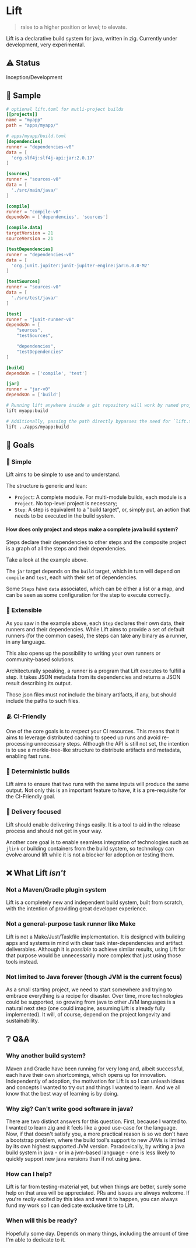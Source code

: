 # Lift

> raise to a higher position or level; to elevate.

Lift is a declarative build system for java, written in zig. Currently under development, very experimental.

## ⚠ Status

Inception/Development

## 📜 Sample

```toml
# optional lift.toml for mutli-project builds
[[projects]]
name = "myapp"
path = "apps/myapp/"
```

```toml
# apps/myapp/build.toml
[dependencies]
runner = "dependencies-v0"
data = [
  'org.slf4j:slf4j-api:jar:2.0.17'
]

[sources]
runner = "sources-v0"
data = [
  './src/main/java/'
]

[compile]
runner = "compile-v0"
dependsOn = ['dependencies', 'sources']

[compile.data]
targetVersion = 21
sourceVersion = 21

[testDependencies]
runner = "dependencies-v0"
data = [
  'org.junit.jupiter:junit-jupiter-engine:jar:6.0.0-M2'
]

[testSources]
runner = "sources-v0"
data = [
  './src/test/java/'
]

[test]
runner = "junit-runner-v0"
dependsOn = [
    "sources",
    "testSources",

    "dependencies",
    "testDependencies"
]

[build]
dependsOn = ['compile', 'test']

[jar]
runner = "jar-v0"
dependsOn = ['build']
```

```bash
# Running lift anywhere inside a git repository will work by named project
lift myapp:build

# Additionally, passing the path directly bypasses the need for `lift.toml`
lift ../apps/myapp:build
```


## 🎯 Goals

### 🍃 Simple

Lift aims to be simple to use and to understand.

The structure is generic and lean:

- `Project`: A complete module. For multi-module builds, each module is a `Project`. No top-level project is necessary;
- `Step`: A step is equivalent to a "build target", or, simply put, an action that needs to be executed in the build system.

#### How does only project and steps make a complete java build system?

Steps declare their dependencies to other steps and the composite project is a graph of all the steps and their dependencies.

Take a look at the example above.

The `jar` target depends on the `build` target, which in turn will depend on `compile` and `test`, each with their set of dependencies.

Some `Steps` have `data` associated, which can be either a list or a map, and can be seen as some configuration for the step to execute correctly.


### 🧩 Extensible

As you saw in the example above, each `Step` declares their own data, their runners and their dependencies. While Lift aims to provide a set of default runners (for the common cases), the steps can take any binary as a runner, in any language.

This also opens up the possibility to writing your own runners or community-based solutions.

Architecturally speaking, a runner is a program that Lift executes to fulfill a step. It takes JSON metadata from its dependencies and returns a JSON result describing its output.

Those json files must _not_ include the binary artifacts, if any, but should include the paths to such files.

### 🫂 CI-Friendly

One of the core goals is to _respect_ your CI resources. This means that it aims to leverage distributed caching to speed up runs and avoid re-processing unnecessary steps. Although the API is still not set, the intention is to use a merkle-tree-like structure to distribute artifacts and metadata, enabling fast runs.

### 🔢 Deterministic builds

Lift aims to ensure that two runs with the same inputs will produce the same output. Not only this is an important feature to have, it is a pre-requisite for the CI-Friendly goal.

### 🚢 Delivery focused

Lift should enable delivering things easily. It is a tool to aid in the release process and should not get in your way.

Another core goal is to enable seamless integration of technologies such as `jlink` or building containers from the build system,
so technology can evolve around lift while it is not a blocker for adoption or testing them.

## ❌ What Lift _isn't_

### Not a Maven/Gradle plugin system

Lift is a completely new and independent build system, built from scratch, with the intention of providing great developer experience.

### Not a general-purpose task runner like Make

Lift is not a Make/Just/Taskfile implementation. It is designed with building apps and systems in mind with clear task inter-dependencies and artifact deliverables. Although it is _possible_ to achieve similar results, using Lift for that purpose would be unnecessarily more complex that just using those tools instead.

### Not limited to Java forever (though JVM is the current focus)

As a small starting project, we need to start somewhere and trying to embrace everything is a recipe for disaster. Over time, more technologies could be supported, so growing from java to other JVM languages is a natural next step (one could imagine, assuming Lift is already fully implemented). It will, of course, depend on the project longevity and sustainability.

## ❔ Q&A

### Why another build system?

Maven and Gradle have been running for very long and, albeit successful, each have their own shortcomings, which opens up for innovation. Independently of adoption, the motivation for Lift is so I can unleash ideas and concepts I wanted to try out and things I wanted to learn. And we all know that the best way of learning is by doing.

### Why zig? Can't write good software in java?

There are two distinct answers for this question. First, because I wanted to. I wanted to learn zig and it feels like a good use-case for the language. Now, if that doesn't satisfy you, a more practical reason is so we don't have a bootstrap problem, where the build tool's support to new JVMs is limited by its own highest supported JVM version. Paradoxically, by writing a java build system in java - or in a jvm-based language - one is less likely to quickly support new java versions than if not using java.

### How can I help?

Lift is far from testing-material yet, but when things are better, surely some help on that area will be appreciated.
PRs and issues are always welcome. If you're _really_ excited by this idea and want it to happen, you can always fund my work so I can dedicate exclusive time to Lift.

### When will this be ready?

Hopefully some day. Depends on many things, including the amount of time I'm able to dedicate to it.
